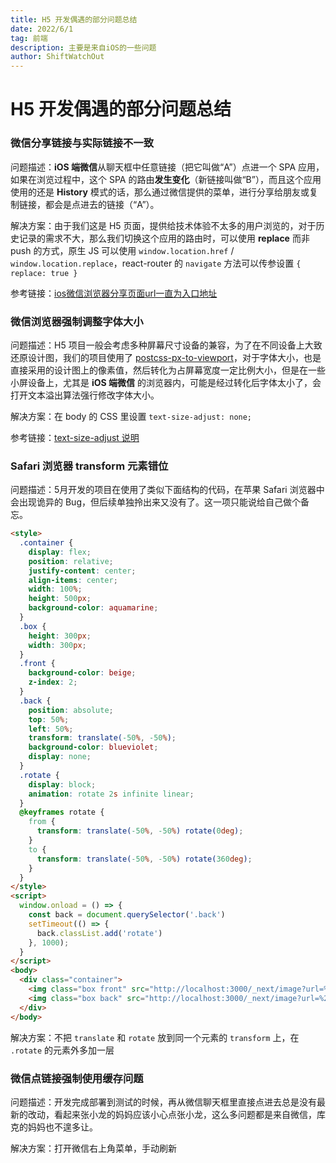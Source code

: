 ```yaml
---
title: H5 开发偶遇的部分问题总结
date: 2022/6/1
tag: 前端
description: 主要是来自iOS的一些问题
author: ShiftWatchOut
---
```


# H5 开发偶遇的部分问题总结

### 微信分享链接与实际链接不一致

问题描述：**iOS 端微信**从聊天框中任意链接（把它叫做“A”）点进一个 SPA 应用，如果在浏览过程中，这个 SPA 的路由**发生变化**（新链接叫做“B”），而且这个应用使用的还是 **History** 模式的话，那么通过微信提供的菜单，进行分享给朋友或复制链接，都会是点进去的链接（“A”）。

解决方案：由于我们这是 H5 页面，提供给技术体验不太多的用户浏览的，对于历史记录的需求不大，那么我们切换这个应用的路由时，可以使用 **replace** 而非 push 的方式，原生 JS 可以使用 `window.location.href` / `window.location.replace`，react-router 的 `navigate` 方法可以传参设置 `{ replace: true }`

参考链接：[ios微信浏览器分享页面url一直为入口地址](https://developers.weixin.qq.com/community/develop/doc/000c86e36505a8967189843f151800?ivk_sa=1024320u)

### 微信浏览器强制调整字体大小

问题描述：H5 项目一般会考虑多种屏幕尺寸设备的兼容，为了在不同设备上大致还原设计图，我们的项目使用了 [postcss-px-to-viewport](https://www.npmjs.com/package/postcss-px-to-viewport)，对于字体大小，也是直接采用的设计图上的像素值，然后转化为占屏幕宽度一定比例大小，但是在一些小屏设备上，尤其是 **iOS 端微信** 的浏览器内，可能是经过转化后字体太小了，会打开文本溢出算法强行修改字体大小。

解决方案：在 body 的 CSS 里设置 `text-size-adjust: none;`

参考链接：[text-size-adjust 说明](https://developer.mozilla.org/zh-CN/docs/Web/CSS/text-size-adjust)

### Safari 浏览器 transform 元素错位

问题描述：5月开发的项目在使用了类似下面结构的代码，在苹果 Safari 浏览器中会出现诡异的 Bug，但后续单独拎出来又没有了。这一项只能说给自己做个备忘。

```html
<style>
  .container {
    display: flex;
    position: relative;
    justify-content: center;
    align-items: center;
    width: 100%;
    height: 500px;
    background-color: aquamarine;
  }
  .box {
    height: 300px;
    width: 300px;
  }
  .front {
    background-color: beige;
    z-index: 2;
  }
  .back {
    position: absolute;
    top: 50%;
    left: 50%;
    transform: translate(-50%, -50%);
    background-color: blueviolet;
    display: none;
  }
  .rotate {
    display: block;
    animation: rotate 2s infinite linear;
  }
  @keyframes rotate {
    from {
      transform: translate(-50%, -50%) rotate(0deg);
    }
    to {
      transform: translate(-50%, -50%) rotate(360deg);
    }
  }
</style>
<script>
  window.onload = () => {
    const back = document.querySelector('.back')
    setTimeout(() => {
      back.classList.add('rotate')
    }, 1000);
  }
</script>
<body>
  <div class="container">
    <img class="box front" src="http://localhost:3000/_next/image?url=%2Fimages%2Fphoto2.jpg&w=1200&q=75">
    <img class="box back" src="http://localhost:3000/_next/image?url=%2Fimages%2Fphoto.jpg&w=1200&q=75">
  </div>
</body>
```

解决方案：不把 `translate` 和 `rotate` 放到同一个元素的 `transform` 上，在 `.rotate` 的元素外多加一层

### 微信点链接强制使用缓存问题

问题描述：开发完成部署到测试的时候，再从微信聊天框里直接点进去总是没有最新的改动，看起来张小龙的妈妈应该小心点张小龙，这么多问题都是来自微信，库克的妈妈也不遑多让。

解决方案：打开微信右上角菜单，手动刷新